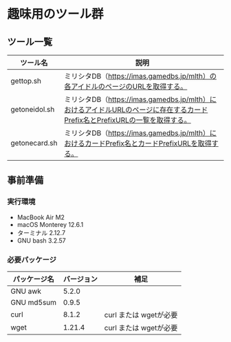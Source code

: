 # 趣味用のツール群

## ツール一覧

| ツール名             | 説明                                                                                                                       |
| -------------------- | -------------------------------------------------------------------------------------------------------------------------- |
| gettop.sh            | ミリシタDB（https://imas.gamedbs.jp/mlth）の各アイドルのページのURLを取得する。                                            |
| getoneidol.sh        | ミリシタDB（https://imas.gamedbs.jp/mlth）におけるアイドルURLのページに存在するカードPrefix名とPrefixURLの一覧を取得する。 |
| getonecard.sh        | ミリシタDB（https://imas.gamedbs.jp/mlth）におけるカードPrefix名とカードPrefixURLを取得する。                              |


## 事前準備

### 実行環境

- MacBook Air M2
- macOS Monterey 12.6.1
- ターミナル 2.12.7
- GNU bash 3.2.57

### 必要パッケージ

| パッケージ名      | バージョン | 補足                         |
| ----------------- | ---------- | ---------------------------- |
| GNU awk           | 5.2.0      |                              |
| GNU md5sum        | 0.9.5      |                              |
| curl              | 8.1.2      | curl または wgetが必要       |
| wget              | 1.21.4     | curl または wgetが必要       |

